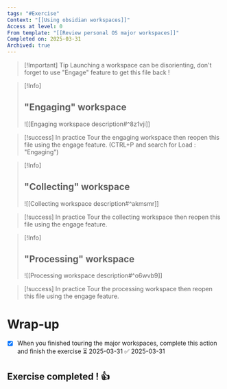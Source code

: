 ```yaml
---
tags: "#Exercise"
Context: "[[Using obsidian workspaces]]"
Access at level: 0
From template: "[[Review personal OS major workspaces]]"
Completed on: 2025-03-31
Archived: true
---
```



> [!Important] Tip
> Launching a workspace can be disorienting, don't forget to use "Engage" feature to get this file back ! 

>[!Info]
>## "Engaging" workspace
>![[Engaging workspace description#^8z1vji]]

> [!success] In practice
> Tour the engaging workspace then reopen this file using the engage feature. (CTRL+P and search for Load : "Engaging")

>[!Info]
>## "Collecting" workspace
>![[Collecting workspace description#^akmsmr]]

> [!success] In practice
> Tour the collecting workspace then reopen this file using the engage feature. 

>[!Info]
>## "Processing" workspace
>![[Processing workspace description#^o6wvb9]]

> [!success] In practice
> Tour the processing workspace then reopen this file using the engage feature. 


# Wrap-up

- [x] When you finished touring the major workspaces, complete this action and finish the exercise ⏳ 2025-03-31 ✅ 2025-03-31

## Exercise completed ! 👍      

